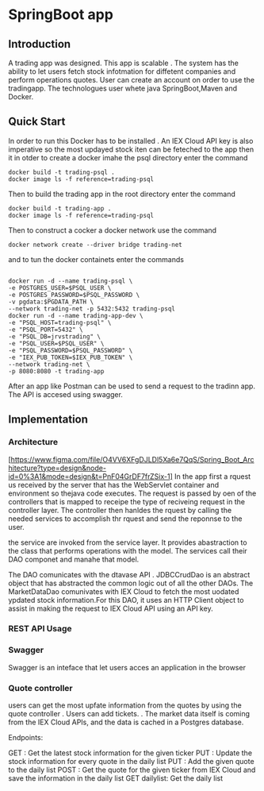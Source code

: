 # SpringBoot app

## Introduction
A trading app was designed. This app is scalable . The system has the ability to let users fetch stock infotmation for diffetent companies and perform operations quotes. User can create an account on order to use the tradingapp. The technologues user whete java SpringBoot,Maven and Docker.

## Quick Start
In order to run this Docker has to be installed . An IEX Cloud API key is also imperative  so the most updayed stock iten can be feteched to the app then it in otder to create a docker imahe the psql directory enter the command

```
docker build -t trading-psql .
docker image ls -f reference=trading-psql
```
Then to build the trading app in the root directory enter the command

```
docker build -t trading-app .
docker image ls -f reference=trading-psql
```

Then to construct a cocker a docker network use the command 

```
docker network create --driver bridge trading-net

```
and to tun the docker containets enter the commands

```

docker run -d --name trading-psql \
-e POSTGRES_USER=$PSQL_USER \
-e POSTGRES_PASSWORD=$PSQL_PASSWORD \
-v pgdata:$PGDATA_PATH \
--network trading-net -p 5432:5432 trading-psql
docker run -d --name trading-app-dev \
-e "PSQL_HOST=trading-psql" \
-e "PSQL_PORT=5432" \
-e "PSQL_DB=jrvstrading" \
-e "PSQL_USER=$PSQL_USER" \
-e "PSQL_PASSWORD=$PSQL_PASSWORD" \
-e "IEX_PUB_TOKEN=$IEX_PUB_TOKEN" \
--network trading-net \
-p 8080:8080 -t trading-app

```

After an app like Postman can be used to send a request to the tradinn app. The API is accesed using swagger.

## Implementation

### Architecture
[https://www.figma.com/file/O4VV6XFgDJLDl5Xa6e7QqS/Spring_Boot_Architecture?type=design&node-id=0%3A1&mode=design&t=PnF04GrDF7frZSix-1]
In the app first a rquest us received by the server that has the WebServlet container and environment so thejava code executes. The request is passed by oen of the controllers that is mapped to receipe the type of reciveing request in the controller layer. The controller then hanldes the rquest by calling the needed services to accomplish thr rquest and send the reponnse to the user.

the service are invoked from the service layer. It provides abastraction to the class that performs operations with the model. The services call their DAO componet and manahe that model.

The DAO comunicates with the dtavase API . JDBCCrudDao is an abstract object that has abstracted the common logic out of all the other DAOs. The MarketDataDao comunivates with  IEX Cloud to fetch the most uodated ypdated stock information.For this DAO, it uses an HTTP Client object to assist in making the request to IEX Cloud API using an API key.

### REST API Usage

### Swagger
Swagger is an inteface that let users acces an application in the browser 

### Quote controller
users can get the most upfate information from the quotes by using the quote controller . Users can add tickets. . The market data itself is coming from the IEX Cloud APIs, and the data is cached in a Postgres database.

Endpoints:

GET : Get the latest stock information for the given ticker
PUT : Update the stock information for every quote in the daily list
PUT : Add the given quote to the daily list
POST : Get the quote for the given ticker from IEX Cloud and save the information in the daily list
GET dailylist: Get the daily list


